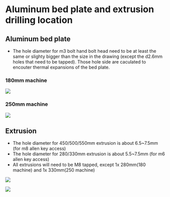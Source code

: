 # Aluminum bed plate and extrusion drilling location

## Aluminum bed plate

- The hole diameter for m3 bolt hand bolt head need to be at least the same or slighty bigger than the size in the drawing (except the d2.6mm holes that need to be tapped). Those hole side are caculated to encouter thermal expansions of the bed plate.

### 180mm machine

![](../img/190x193-bed.png)

### 250mm machine

![](../img/254x242-bed.png)

## Extrusion

- The hole diameter for 450/500/550mm extrusion is about 6.5~7.5mm (for m8 allen key access)
- The hole diameter for 280/330mm extrusion is about 5.5~7.5mm (for m6 allen key access)
- All extrusions will need to be M8 tapped, except 1x 280mm(180 machine) and 1x 330mm(250 machine)

![](../img/extrusion-vertical-drawing.png)

![](../img/extrusion-horizontal-drawing.png)
